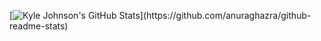 [![Kyle Johnson's GitHub Stats](https://github-readme-stats.vercel.app/api?username=kylejohnsonkj&show_icons=true&theme=dracula&hide_rank=true&hide=contribs&layout=compact&custom_title=Hi%20there%20👋%20&nbsp;Welcome%20to%20my%20GitHub!)](https://github.com/anuraghazra/github-readme-stats)
<!--
**kylejohnsonkj/kylejohnsonkj** is a ✨ _special_ ✨ repository because its `README.md` (this file) appears on your GitHub profile.

Here are some ideas to get you started:

- 🔭 I’m currently working on ...
- 🌱 I’m currently learning ...
- 👯 I’m looking to collaborate on ...
- 🤔 I’m looking for help with ...
- 💬 Ask me about ...
- 📫 How to reach me: ...
- 😄 Pronouns: ...
- ⚡ Fun fact: ...
-->
